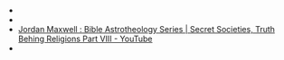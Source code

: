 -
-
- [Jordan Maxwell : Bible Astrotheology Series | Secret Societies, Truth Behing Religions Part VIII - YouTube](https://www.youtube.com/watch?v=h8lQrKIffb4)
-